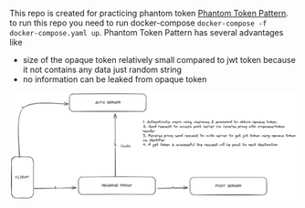This repo is created for practicing phantom token [Phantom Token Pattern](https://curity.io/resources/learn/phantom-token-pattern/). to run this repo you need to run docker-compose `docker-compose -f docker-compose.yaml up`. Phantom Token Pattern has several advantages like
- size of the opaque token relatively small compared to jwt token because it not contains any data just random string
- no information can be leaked from opaque token

![Phantom Token Pattern](./image.png)